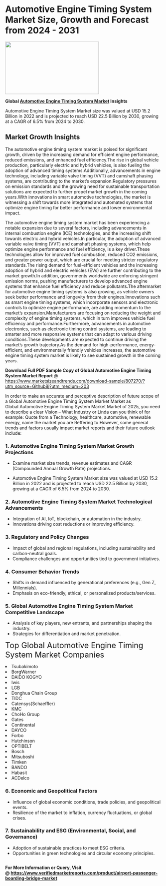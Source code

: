 <H1>Automotive Engine Timing System Market Size, Growth and Forecast from 2024 - 2031</H1><img class="aligncenter size-medium wp-image-584254" src="https://thirdeyenews.in/wp-content/uploads/2024/09/Global-Market-Research-300x168.jpeg" alt="" width="300" height="168" /><p><strong>Global&nbsp;<a href="https://www.marketsizeandtrends.com/download-sample/807270/?utm_source=Github8j?utm_medium=203">Automotive Engine Timing System Market</a> Insights</strong></p><p>Automotive Engine Timing System Market size was valued at USD 15.2 Billion in 2022 and is projected to reach USD 22.5 Billion by 2030, growing at a CAGR of 6.5% from 2024 to 2030.</p><p><h2>Market Growth Insights</h2> <p>The automotive engine timing system market is poised for significant growth, driven by the increasing demand for efficient engine performance, reduced emissions, and enhanced fuel efficiency.The rise in global vehicle production, particularly electric and hybrid vehicles, is also fueling the adoption of advanced timing systems.Additionally, advancements in engine technology, including variable valve timing (VVT) and camshaft phasing systems, are contributing to the market’s expansion.Regulatory pressures on emission standards and the growing need for sustainable transportation solutions are expected to further propel market growth in the coming years.With innovations in smart automotive technologies, the market is witnessing a shift towards more integrated and automated systems that optimize engine timing for better performance and lower environmental impact.</p> <p>The automotive engine timing system market has been experiencing a notable expansion due to several factors, including advancements in internal combustion engine (ICE) technologies, and the increasing shift towards electric and hybrid vehicles.In particular, the adoption of advanced variable valve timing (VVT) and camshaft phasing systems, which help optimize engine performance and fuel efficiency, is a key driver.These technologies allow for improved fuel combustion, reduced CO2 emissions, and greater power output, which are crucial for meeting stricter regulatory standards.The rising demand for fuel-efficient vehicles and the increasing adoption of hybrid and electric vehicles (EVs) are further contributing to the market growth.In addition, governments worldwide are enforcing stringent emission norms, pushing manufacturers to develop advanced engine systems that enhance fuel efficiency and reduce pollutants.The aftermarket for automotive engine timing systems is also growing, as vehicle owners seek better performance and longevity from their engines.Innovations such as smart engine timing systems, which incorporate sensors and electronic controls to optimize engine performance, are adding momentum to the market’s expansion.Manufacturers are focusing on reducing the weight and complexity of engine timing systems, which in turn improves vehicle fuel efficiency and performance.Furthermore, advancements in automotive electronics, such as electronic timing control systems, are leading to smarter and more responsive systems that can adapt to various driving conditions.These developments are expected to continue driving the market’s growth trajectory.As the demand for high-performance, energy-efficient, and environmentally friendly vehicles increases, the automotive engine timing system market is likely to see sustained growth in the coming years.<p><span class=""><strong>Download Full PDF Sample Copy of Global Automotive Engine Timing System Market Report</strong> @ <a href="https://www.marketsizeandtrends.com/download-sample/807270/?utm_source=Github8j?utm_medium=203" target="_blank">https://www.marketsizeandtrends.com/download-sample/807270/?utm_source=Github8j?utm_medium=203</a></span></p><p>In order to make an accurate and perceptive description of future scope of a Global&nbsp;Automotive Engine Timing System Market Market as Global&nbsp;Automotive Engine Timing System Market Market of 2025, you need to describe a clear Vision &ndash; What Industry or Linda can you think of for example: Quote from a Technology, healthcare, automotive, renewable energy, name the market you are Reffering to.However, some general trends and factors usually impact market reports and their future outlook include:</p><h3>1.&nbsp;<strong>Automotive Engine Timing System Market Growth Projections</strong></h3><ul><li>Examine market size trends, revenue estimates and CAGR (Compounded Annual Growth Rate) projections.</li><li><p>Automotive Engine Timing System Market size was valued at USD 15.2 Billion in 2022 and is projected to reach USD 22.5 Billion by 2030, growing at a CAGR of 6.5% from 2024 to 2030.</p></li></ul><h3>2.&nbsp;<strong>Automotive Engine Timing System Market Technological Advancements</strong></h3><ul><li>Integration of AI, IoT, blockchain, or automation in the industry.</li><li>Innovations driving cost reductions or improving efficiency.</li></ul><h3>3.&nbsp;<strong>Regulatory and Policy Changes</strong></h3><ul><li>Impact of global and regional regulations, including sustainability and carbon-neutral goals.</li><li>Compliance challenges and opportunities tied to government initiatives.</li></ul><h3>4.&nbsp;<strong>Consumer Behavior Trends</strong></h3><ul><li>Shifts in demand influenced by generational preferences (e.g., Gen Z, Millennials).</li><li>Emphasis on eco-friendly, ethical, or personalized products/services.</li></ul><h3>5.&nbsp;<strong>Global Automotive Engine Timing System Market Competitive Landscape</strong></h3><ul><li>Analysis of key players, new entrants, and partnerships shaping the industry.</li><li>Strategies for differentiation and market penetration.</li></ul><p data-pm-slice="1 1 []"><span style="color: inherit; font-family: inherit; font-size: 25px;">Top Global Automotive Engine Timing System Market Companies</span></p><div class="" data-test-id=""><p><li>Tsubakimoto</li><li> BorgWarner</li><li> DAIDO KOGYO</li><li> Iwis</li><li> LGB</li><li> Donghua Chain Group</li><li> TIDC</li><li> Catensys(Schaeffler)</li><li> KMC</li><li> ChoHo Group</li><li> Gates</li><li> Continental</li><li> DAYCO</li><li> Forbo</li><li> Hutchinson</li><li> OPTIBELT</li><li> Bosch</li><li> Mitsuboshi</li><li> Timken</li><li> BANDO</li><li> Habasit</li><li> ACDelco</li></p></div><h3>6.&nbsp;<strong>Economic and Geopolitical Factors</strong></h3><ul><li>Influence of global economic conditions, trade policies, and geopolitical events.</li><li>Resilience of the market to inflation, currency fluctuations, or global crises.</li></ul><h3>7.&nbsp;<strong>Sustainability and ESG (Environmental, Social, and Governance)</strong></h3><ul><li>Adoption of sustainable practices to meet ESG criteria.</li><li>Opportunities in green technologies and circular economy principles.</li></ul><h2><strong style="font-size: 14px;">For More Information or Query, Visit @&nbsp;</strong><a style="background-color: #ffffff; font-size: 14px;" href="https://www.marketsizeandtrends.com/report/automotive-engine-timing-system-market/" target="_blank">https://www.verifiedmarketreports.com/product/airport-passenger-boarding-bridge-market</a></h2>